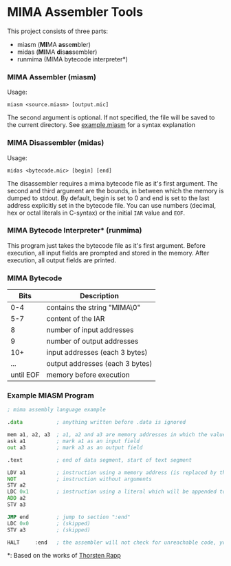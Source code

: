 # MIMA Assembler Tools

This project consists of three parts:
- miasm (**MI**MA **as**se**m**bler)
- midas (**MI**MA **d**is**as**sembler)
- runmima (MIMA bytecode interpreter*)

### MIMA Assembler (miasm)

Usage:
```
miasm <source.miasm> [output.mic]
```

The second argument is optional. If not specified, the file will be saved to 
the current directory. See [example.miasm](example.miasm) for a syntax explanation

### MIMA Disassembler (midas)

Usage:
```
midas <bytecode.mic> [begin] [end]
```
The disassembler requires a mima bytecode file as it's first argument.
The second and third argument are the bounds, in between which the memory
is dumped to stdout. By default, begin is set to 0 and end is set to the last
address explicitly set in the bytecode file. You can use numbers
(decimal, hex or octal literals in C-syntax) or the initial `IAR` value and `EOF`.

### MIMA Bytecode Interpreter* (runmima)

This program just takes the bytecode file as it's first argument.
Before execution, all input fields are prompted and stored in the memory.
After execution, all output fields are printed.

### MIMA Bytecode

| Bits | Description |
| --- | --- |
| 0-4 | contains the string "MIMA\0" |
| 5-7 | content of the IAR |
| 8 | number of input addresses |
| 9 | number of output addresses |
| 10+ | input addresses (each 3 bytes) |
| ... | output addresses (each 3 bytes) |
| until EOF | memory before execution |

### Example MIASM Program

```asm
; mima assembly language example

.data           ; anything written before .data is ignored

mem a1, a2, a3  ; a1, a2 and a3 are memory addresses in which the value 0 is stored
ask a1          ; mark a1 as an input field
out a3          ; mark a3 as an output field

.text           ; end of data segment, start of text segment

LDV a1          ; instruction using a memory address (is replaced by the preprocessor)
NOT             ; instruction without arguments
STV a2
LDC 0x1         ; instruction using a literal which will be appended to the opcode
ADD a2
STV a3

JMP end         ; jump to section ":end"
LDC 0x0         ; (skipped)
STV a3          ; (skipped)

HALT     :end   ; the assembler will not check for unreachable code, you will have to do that yourself
```

*: Based on the works of [Thorsten Rapp](mailto:Tutor@web.de) 
